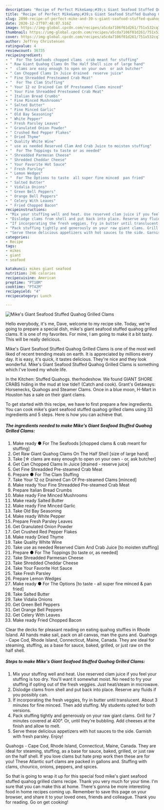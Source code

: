 ```yaml
---
description: "Recipe of Perfect Mike&amp;#39;s Giant Seafood Stuffed Quahog Grilled Clams"
title: "Recipe of Perfect Mike&amp;#39;s Giant Seafood Stuffed Quahog Grilled Clams"
slug: 2890-recipe-of-perfect-mike-and-39-s-giant-seafood-stuffed-quahog-grilled-clams
date: 2020-12-27T07:48:07.516Z
image: https://img-global.cpcdn.com/recipes/a5cda7106f01d261/751x532cq70/mikes-giant-seafood-stuffed-quahog-grilled-clams-recipe-main-photo.jpg
thumbnail: https://img-global.cpcdn.com/recipes/a5cda7106f01d261/751x532cq70/mikes-giant-seafood-stuffed-quahog-grilled-clams-recipe-main-photo.jpg
cover: https://img-global.cpcdn.com/recipes/a5cda7106f01d261/751x532cq70/mikes-giant-seafood-stuffed-quahog-grilled-clams-recipe-main-photo.jpg
author: Jeffrey Christensen
ratingvalue: 4
reviewcount: 36735
recipeingredient:
- "  For The Seafoods chopped clams  crab meant for stuffing"
- " Raw Giant Quahog Clams On The Half Shell size of large hand"
- "  clams are easy enough to open on your own  or ask butcher"
- " Can Chopped Clams In Juice drained  reserve juice"
- " Fine Shreadded Presteamed Crab Meat"
- "  For The Clam Stuffing"
- " Your 12 oz Drained Can Of Presteamed Clams minced"
- " Your Fine Shreadded Presteamed Crab Meat"
- " Italian Bread Crumbs"
- " Fine Minced Mushrooms"
- " Salted Butter"
- " Fine Minced Garlic"
- " Old Bay Seasoning"
- " White Pepper"
- " Fresh Parsley Leaves"
- " Granulated Onion Powder"
- " Crushed Red Pepper Flakes"
- " Dried Thyme"
- " Quality White Wine"
- " use as needed Reserved Clam And Crab Juice to moisten stuffing"
- "  For The Toppings to taste or as needed"
- " Shreadded Parmesan Cheese"
- " Shredded Cheddar Cheese"
- " Your Favorite Hot Sauce"
- " Fresh Parsley"
- " Lemon Wedges"
- "  For The Options to taste  all super fine minced  pan fried"
- " Salted Butter"
- " Vidalia Onions"
- " Green Bell Peppers"
- " Orange Bell Peppers"
- " Celery With Leaves"
- " Fried Chopped Bacon"
recipeinstructions:
- "Mix your stuffing well and heat. Use reserved clam juice if you feel your stuffing is too dry. You&#39;ll want it somewhat moist. No need to fry your stuffing if opting out of the fresh veggies. Just heat/steam in microwave."
- "Dislodge clams from shell and put back into place. Reserve any fluids if you possibly can."
- "If incorporating the fresh veggies, fry in butter until translucent. About 3 minutes for fine minced. Then add stuffing. My students opted for both versions."
- "Pack stuffing tightly and generously on your raw giant clams. Grill for 7 minutes covered at 400°. Or, until they&#39;re bubbling. Add cheeses at the finish and allow to melt."
- "Serve these delicious appetizers with hot sauces to the side. Garnish with fresh parsley. Enjoy!"
categories:
- Recipe
tags:
- mikes
- giant
- seafood

katakunci: mikes giant seafood 
nutrition: 246 calories
recipecuisine: American
preptime: "PT10M"
cooktime: "PT42M"
recipeyield: "4"
recipecategory: Lunch

---
```



![Mike&#39;s Giant Seafood Stuffed Quahog Grilled Clams](https://img-global.cpcdn.com/recipes/a5cda7106f01d261/751x532cq70/mikes-giant-seafood-stuffed-quahog-grilled-clams-recipe-main-photo.jpg)

Hello everybody, it's me, Dave, welcome to my recipe site. Today, we're going to prepare a special dish, mike&#39;s giant seafood stuffed quahog grilled clams. It is one of my favorites. For mine, I am going to make it a bit tasty. This will be really delicious.

Mike&#39;s Giant Seafood Stuffed Quahog Grilled Clams is one of the most well liked of recent trending meals on earth. It is appreciated by millions every day. It is easy, it's quick, it tastes delicious. They're nice and they look wonderful. Mike&#39;s Giant Seafood Stuffed Quahog Grilled Clams is something which I've loved my whole life.

In the Kitchen: Stuffed Quahogs. therhodeshow. We found GIANT SHORE CRABS hiding in the mud at low tide!! (Catch and cook). Grant&#39;s Getaways: Horsenecks, Quahogs and Steamer Clams. Once in a blue moon, H-Mart in Houston has a sale on their giant clams.


To get started with this recipe, we have to first prepare a few ingredients. You can cook mike&#39;s giant seafood stuffed quahog grilled clams using 33 ingredients and 5 steps. Here is how you can achieve that.

<!--inarticleads1-->

##### The ingredients needed to make Mike&#39;s Giant Seafood Stuffed Quahog Grilled Clams:

1. Make ready  ● For The Seafoods [chopped clams &amp; crab meant for stuffing]
1. Get  Raw Giant Quahog Clams On The Half Shell [size of large hand]
1. Take  [☆ clams are easy enough to open on your own - or, ask butcher]
1. Get  Can Chopped Clams In Juice [drained - reserve juice]
1. Get  Fine Shreadded Pre-steamed Crab Meat
1. Prepare  ● For The Clam Stuffing
1. Take  Your 12 oz Drained Can Of Pre-steamed Clams [minced]
1. Make ready  Your Fine Shreadded Pre-steamed Crab Meat
1. Prepare  Italian Bread Crumbs
1. Make ready  Fine Minced Mushrooms
1. Make ready  Salted Butter
1. Make ready  Fine Minced Garlic
1. Take  Old Bay Seasoning
1. Make ready  White Pepper
1. Prepare  Fresh Parsley Leaves
1. Get  Granulated Onion Powder
1. Get  Crushed Red Pepper Flakes
1. Make ready  Dried Thyme
1. Take  Quality White Wine
1. Take  use as needed Reserved Clam And Crab Juice [to moisten stuffing]
1. Prepare  ● For The Toppings [to taste or, as needed]
1. Take  Shreadded Parmesan Cheese
1. Take  Shredded Cheddar Cheese
1. Take  Your Favorite Hot Sauce
1. Take  Fresh Parsley
1. Prepare  Lemon Wedges
1. Make ready  ● For The Options [to taste - all super fine minced &amp; pan fried]
1. Take  Salted Butter
1. Take  Vidalia Onions
1. Get  Green Bell Peppers
1. Get  Orange Bell Peppers
1. Get  Celery With Leaves
1. Make ready  Fried Chopped Bacon


Clear the decks fer pleasant reading on eating quahog stuffies in Rhode Island. All hands make sail, pack on all canvas, man the guns and. Quahogs - Cape Cod, Rhode Island, Connecticut, Maine, Canada. They are ideal for steaming, stuffing, as a base for sauce, baked, grilled, or just raw on the half shell. 

<!--inarticleads2-->

##### Steps to make Mike&#39;s Giant Seafood Stuffed Quahog Grilled Clams:

1. Mix your stuffing well and heat. Use reserved clam juice if you feel your stuffing is too dry. You&#39;ll want it somewhat moist. No need to fry your stuffing if opting out of the fresh veggies. Just heat/steam in microwave.
1. Dislodge clams from shell and put back into place. Reserve any fluids if you possibly can.
1. If incorporating the fresh veggies, fry in butter until translucent. About 3 minutes for fine minced. Then add stuffing. My students opted for both versions.
1. Pack stuffing tightly and generously on your raw giant clams. Grill for 7 minutes covered at 400°. Or, until they&#39;re bubbling. Add cheeses at the finish and allow to melt.
1. Serve these delicious appetizers with hot sauces to the side. Garnish with fresh parsley. Enjoy!


Quahogs - Cape Cod, Rhode Island, Connecticut, Maine, Canada. They are ideal for steaming, stuffing, as a base for sauce, baked, grilled, or just raw on the half shell. If you love clams but hate prep work then these are for you! These Atlantic surf clams are packed in gallons and. Stuffing with clams, chourico, onions, peppers, and spices. 

So that is going to wrap it up for this special food mike&#39;s giant seafood stuffed quahog grilled clams recipe. Thank you very much for your time. I'm sure that you can make this at home. There's gonna be more interesting food in home recipes coming up. Remember to save this page on your browser, and share it to your loved ones, friends and colleague. Thank you for reading. Go on get cooking!
